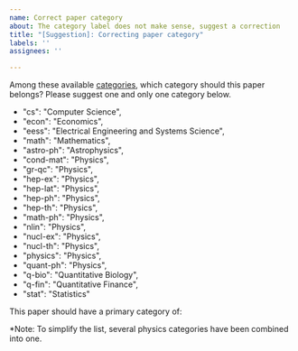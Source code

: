 ```yaml
---
name: Correct paper category
about: The category label does not make sense, suggest a correction
title: "[Suggestion]: Correcting paper category"
labels: ''
assignees: ''

---
```

Among these available [categories](https://arxiv.org/category_taxonomy), which category should this paper belongs? Please suggest one and only one category below.

- "cs": "Computer Science",
- "econ": "Economics",
- "eess": "Electrical Engineering and Systems Science",
- "math": "Mathematics",
- "astro-ph": "Astrophysics",
- "cond-mat": "Physics",
- "gr-qc": "Physics",
- "hep-ex": "Physics",
- "hep-lat": "Physics",
- "hep-ph": "Physics",
- "hep-th": "Physics",
- "math-ph": "Physics",
- "nlin": "Physics",
- "nucl-ex": "Physics",
- "nucl-th": "Physics",
- "physics": "Physics",
- "quant-ph": "Physics",
- "q-bio": "Quantitative Biology",
- "q-fin": "Quantitative Finance",
- "stat": "Statistics"

This paper should have a primary category of:

*Note: To simplify the list, several physics categories have been combined into one.

